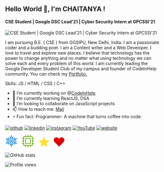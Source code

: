 ## Hello World 👋, I'm CHAITANYA !
#### CSE Student | Google DSC Lead'21 | Cyber Security Intern at GPCSSI'21 
![CSE Student | Google DSC Lead'21 | Cyber Security Intern at GPCSSI'21 ](https://media.giphy.com/media/S7u66urzxc2J2/giphy.gif?cid=ecf05e47dnx9hvhp4s19jmqjtamu756njb0h2z7ndntngu01&rid=giphy.gif&ct=g)

I am pursuing B.E. ( CSE ) from GGSIPU, New Delhi, India. I am a passionate coder and a budding poet. I am a Content writer and a Web Developer. I love to travel and explore new places. 
I believe that technology has the power to change anything and no matter what using technology we can solve each and every problem of this world. I am currently leading the Google Developer Student Club of my campus and founder of CodeInHelp community. 
You can check my [Portfolio.](https://chaitanya1-coder.github.io/MyPortfolio/)

Skills: JS / HTML / CSS / C++

- 🔭 I’m currently working on @[CodeInHelp](https://www.instagram.com/codeinhelp/) 
- 🌱 I’m currently learning ReactJS, DSA 
- 👯 I’m looking to collaborate on JavaScript projects 
- 📫 How to reach me: [Mail](mailto:chaitanyachawlaonlinework@gmail.com) 
- ⚡ Fun fact: Programmer- A machine that turns coffee into code. 


[<img src='https://cdn.jsdelivr.net/npm/simple-icons@3.0.1/icons/github.svg' alt='github' height='40'>](https://github.com/chaitanya1-coder)  [<img src='https://cdn.jsdelivr.net/npm/simple-icons@3.0.1/icons/linkedin.svg' alt='linkedin' height='40'>](https://www.linkedin.com/in/https://www.linkedin.com/in/chaitanya-chawla-b73799145//)  [<img src='https://cdn.jsdelivr.net/npm/simple-icons@3.0.1/icons/instagram.svg' alt='instagram' height='40'>](https://www.instagram.com/https://www.instagram.com/codeinhelp//)  [<img src='https://cdn.jsdelivr.net/npm/simple-icons@3.0.1/icons/youtube.svg' alt='YouTube' height='40'>](https://www.youtube.com/channel/https://www.youtube.com/watch?v=dcOqH4gzzc4)  [<img src='https://cdn.jsdelivr.net/npm/simple-icons@3.0.1/icons/icloud.svg' alt='website' height='40'>](https://chaitanya1-coder.github.io/MyPortfolio/)  

<a href='https://archiveprogram.github.com/'><img src='https://raw.githubusercontent.com/acervenky/animated-github-badges/master/assets/acbadge.gif' width='40' height='40'></a> <a href='https://docs.github.com/en/developers'><img src='https://raw.githubusercontent.com/acervenky/animated-github-badges/master/assets/devbadge.gif' width='40' height='40'></a> <a href='https://stars.github.com/'><img src='https://raw.githubusercontent.com/acervenky/animated-github-badges/master/assets/starbadge.gif' width='35' height='35'></a> <a href='https://docs.github.com/en/github/supporting-the-open-source-community-with-github-sponsors'><img src='https://raw.githubusercontent.com/acervenky/animated-github-badges/master/assets/sponsorbadge.gif' width='35' height='35'></a> 

![GitHub stats](https://github-readme-stats.vercel.app/api?username=chaitanya1-coder&show_icons=true)  

![Profile views](https://gpvc.arturio.dev/chaitanya1-coder)  
